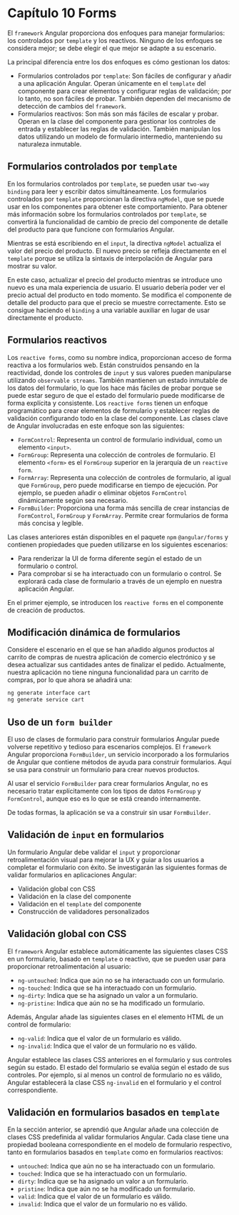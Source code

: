 # Capítulo 10 Forms

El `framework` Angular proporciona dos enfoques para manejar formularios: los controlados por `template` y los reactivos. Ninguno de los enfoques se considera mejor; se debe elegir el que mejor se adapte a su escenario.

La principal diferencia entre los dos enfoques es cómo gestionan los datos:

- Formularios controlados por `template`: Son fáciles de configurar y añadir a una aplicación Angular. Operan únicamente en el `template` del componente para crear elementos y configurar reglas de validación; por lo tanto, no son fáciles de probar. También dependen del mecanismo de detección de cambios del `framework`.
- Formularios reactivos: Son más son más fáciles de escalar y probar. Operan en la
  clase del componente para gestionar los controles de entrada y establecer las reglas de validación. También manipulan los datos utilizando un modelo de formulario intermedio, manteniendo su naturaleza inmutable.

## Formularios controlados por `template`

En los formularios controlados por `template`, se pueden usar `two-way binding` para leer y escribir datos simultáneamente. Los formularios controlados por `template` proporcionan la directiva `ngModel`, que se puede usar en los componentes para obtener este comportamiento. Para obtener más información sobre los formularios controlados por `template`, se convertirá la funcionalidad de cambio de precio del componente de detalle del producto para que funcione con formularios Angular.

Mientras se está escribiendo en el `input`, la directiva `ngModel` actualiza el valor del precio del producto.
El nuevo precio se refleja directamente en el `template` porque se utiliza la sintaxis de interpolación de Angular para mostrar su valor.

En este caso, actualizar el precio del producto mientras se introduce uno nuevo es una mala experiencia de usuario.
El usuario debería poder ver el precio actual del producto en todo momento. Se modifica el
componente de detalle del producto para que el precio se muestre correctamente. Esto se consigue haciendo el `binding` a una variable auxiliar en lugar de usar directamente el producto.

## Formularios reactivos

Los `reactive forms`, como su nombre indica, proporcionan acceso de forma reactiva a los formularios web. Están construidos pensando en la reactividad, donde los controles de `input` y sus valores pueden manipularse utilizando `observable streams`. También mantienen un estado inmutable de los datos del formulario, lo que los hace más fáciles de probar porque se puede estar seguro de que el estado del formulario puede modificarse de forma explícita y consistente. Los `reactive forms` tienen un enfoque programático para crear elementos de formulario y establecer reglas de validación configurando todo en la clase del componente. Las clases clave de Angular involucradas en este enfoque son las siguientes:

- `FormControl`: Representa un control de formulario individual, como un elemento `<input>`.
- `FormGroup`: Representa una colección de controles de formulario. El elemento `<form>` es el `FormGroup` superior en la jerarquía de un `reactive form`.
- `FormArray`: Representa una colección de controles de formulario, al igual que `FormGroup`, pero puede modificarse en tiempo de ejecución. Por ejemplo, se pueden añadir o eliminar objetos `FormControl` dinámicamente según sea necesario.
- `FormBuilder`: Proporciona una forma más sencilla de crear instancias de `FormControl`, `FormGroup` y `FormArray`. Permite crear formularios de forma más concisa y legible.

Las clases anteriores están disponibles en el paquete `npm` `@angular/forms` y contienen propiedades que pueden utilizarse en los siguientes escenarios:

- Para renderizar la UI de forma diferente según el estado de un formulario o control.
- Para comprobar si se ha interactuado con un formulario o control.
  Se explorará cada clase de formulario a través de un ejemplo en nuestra aplicación Angular.

En el primer ejemplo, se introducen los `reactive forms` en el componente de creación de productos.

## Modificación dinámica de formularios

Considere el escenario en el que se han añadido algunos productos al carrito de compras de nuestra aplicación de comercio electrónico y se desea actualizar sus cantidades antes de finalizar el pedido.
Actualmente, nuestra aplicación no tiene ninguna funcionalidad para un carrito de compras, por lo que ahora se añadirá una:

```bash
ng generate interface cart
ng generate service cart
```

## Uso de un `form builder`

El uso de clases de formulario para construir formularios Angular puede volverse repetitivo y tedioso para escenarios complejos. El `framework` Angular proporciona `FormBuilder`, un servicio incorporado a los formularios de Angular que contiene métodos de ayuda para construir formularios. Aquí se usa para construir un formulario para crear nuevos productos.

Al usar el servicio `FormBuilder` para crear formularios Angular, no es necesario tratar explícitamente con los tipos de datos `FormGroup` y `FormControl`, aunque eso es lo que se está creando internamente.

De todas formas, la aplicación se va a construir sin usar `FormBuilder`.

## Validación de `input` en formularios

Un formulario Angular debe validar el `input` y proporcionar retroalimentación visual para mejorar la UX y guiar a los usuarios a completar el formulario con éxito. Se investigarán las siguientes formas de validar formularios en aplicaciones Angular:

- Validación global con CSS
- Validación en la clase del componente
- Validación en el `template` del componente
- Construcción de validadores personalizados

## Validación global con CSS

El `framework` Angular establece automáticamente las siguientes clases CSS en un formulario, basado en `template` o reactivo, que se pueden usar para proporcionar retroalimentación al usuario:

- `ng-untouched`: Indica que aún no se ha interactuado con un formulario.
- `ng-touched`: Indica que se ha interactuado con un formulario.
- `ng-dirty`: Indica que se ha asignado un valor a un formulario.
- `ng-pristine`: Indica que aún no se ha modificado un formulario.

Además, Angular añade las siguientes clases en el elemento HTML de un control de formulario:

- `ng-valid`: Indica que el valor de un formulario es válido.
- `ng-invalid`: Indica que el valor de un formulario no es válido.

Angular establece las clases CSS anteriores en el formulario y sus controles según su estado. El estado del formulario se evalúa según el estado de sus controles. Por ejemplo, si al menos un control de formulario no es válido, Angular establecerá la clase CSS `ng-invalid` en el formulario y el control correspondiente.

## Validación en formularios basados en `template`
En la sección anterior, se aprendió que Angular añade una colección de clases CSS predefinida al validar formularios Angular. Cada clase tiene una propiedad booleana correspondiente en el modelo de formulario respectivo, tanto en formularios basados en `template` como en formularios reactivos:

* `untouched`: Indica que aún no se ha interactuado con un formulario.
* `touched`: Indica que se ha interactuado con un formulario.
* `dirty`: Indica que se ha asignado un valor a un formulario.
* `pristine`: Indica que aún no se ha modificado un formulario.
* `valid`: Indica que el valor de un formulario es válido.
* `invalid`: Indica que el valor de un formulario no es válido.


